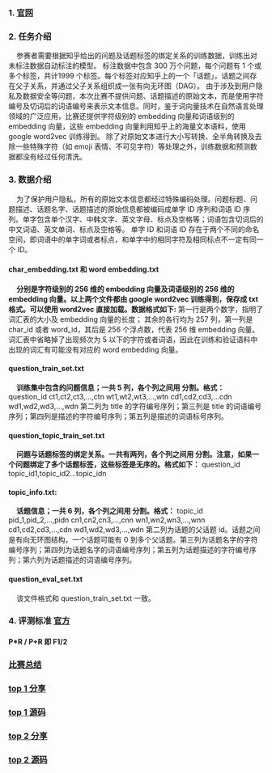 ### 1. [官网](https://www.biendata.xyz/competition/zhihu/)

### 2. 任务介绍
  &nbsp;&nbsp;&nbsp;&nbsp;参赛者需要根据知乎给出的问题及话题标签的绑定关系的训练数据，训练出对未标注数据自动标注的模型。
标注数据中包含 300 万个问题，每个问题有 1 个或多个标签，共计1999 个标签。每个标签对应知乎上的一个「话题」，话题之间存在父子关系，并通过父子关系组织成一张有向无环图（DAG）。
由于涉及到用户隐私及数据安全等问题，本次比赛不提供问题、话题描述的原始文本，而是使用字符编号及切词后的词语编号来表示文本信息。同时，鉴于词向量技术在自然语言处理领域的广泛应用，比赛还提供字符级别的 embedding 向量和词语级别的 embedding 向量，这些 embedding 向量利用知乎上的海量文本语料，使用 google word2vec 训练得到。
除了对原始文本进行大小写转换、全半角转换及去除一些特殊字符（如 emoji 表情、不可见字符）等处理之外，训练数据和预测数据都没有经过任何清洗。


### 3. 数据介绍
  &nbsp;&nbsp;&nbsp;&nbsp;为了保护用户隐私，所有的原始文本信息都经过特殊编码处理。问题标题、问题描述、话题名字、话题描述的原始信息都被编码成单字 ID 序列和词语 ID 序列。单字包含单个汉字、中韩文字、英文字母、标点及空格等；词语包含切词后的中文词语、英文单词、标点及空格等。 单字 ID 和词语 ID 存在于两个不同的命名空间，即词语中的单字词或者标点，和单字中的相同字符及相同标点不一定有同一个 ID。
#### char_embedding.txt 和 word embedding.txt
&nbsp;&nbsp;&nbsp;&nbsp;**分别是字符级别的 256 维的 embedding 向量及词语级别的 256 维的 embedding 向量。以上两个文件都由 google word2vec 训练得到，保存成 txt 格式。可以使用 word2vec 直接加载。数据格式如下:**
第一行是两个数字，指明了词汇表的大小及 embedding 向量的长度；
其余的各行均为 257 列，第一列是 char_id 或者 word_id，其后是 256 个浮点数，代表 256 维 embedding 向量。
词汇表中省略掉了出现频次为 5 以下的字符或者词语，因此在训练和验证语料中出现的词汇有可能没有对应的 word embedding 向量。
#### question_train_set.txt
&nbsp;&nbsp;&nbsp;&nbsp;**训练集中包含的问题信息；一共 5 列，各个列之间用 分割。格式：**
question_id ct1,ct2,ct3,...,ctn wt1,wt2,wt3,...,wtn cd1,cd2,cd3,...cdn wd1,wd2,wd3,...,wdn
第二列为 title 的字符编号序列；第三列是 title 的词语编号序列；第四列是描述的字符编号序列；第五列是描述的词语标号序列。
#### question_topic_train_set.txt
&nbsp;&nbsp;&nbsp;&nbsp;**问题与话题标签的绑定关系。一共有两列，各个列之间用 分割。注意，如果一个问题绑定了多个话题标签，这些标签是无序的。格式如下：**
question_id topic_id1,topic_id2...topic_idn
#### topic_info.txt:
&nbsp;&nbsp;&nbsp;&nbsp;**话题信息；一共 6 列，各个列之间用 分割。格式：**
topic_id pid_1,pid_2,...,pidn cn1,cn2,cn3,...,cnn wn1,wn2,wn3,...,wnn cd1,cd2,cd3,...,cdn wd1,wd2,wd3,...,wdn
第二列为话题的父话题 id。话题之间是有向无环图结构，一个话题可能有 0 到多个父话题。第三列为话题名字的字符编号序列；第四列为话题名字的词语编号序列；第五列为话题描述的字符编号序列；第六列为话题描述的词语编号序列。
#### question_eval_set.txt
&nbsp;&nbsp;&nbsp;&nbsp;该文件格式和 question_train_set.txt 一致。

### 4. 评测标准 [官方](https://www.biendata.xyz/competition/zhihu/evaluation/)
#### P*R / P+R 即 F1/2

### [比赛总结](https://zhuanlan.zhihu.com/p/28912353)
### [top 1 分享](https://zhuanlan.zhihu.com/p/28923961)
### [top 1 源码](https://github.com/chenyuntc/PyTorchText/blob/master/readme-zh.md)
### [top 2 分享](https://zhuanlan.zhihu.com/p/29020616)
### [top 2 源码](https://github.com/Magic-Bubble/Zhihu)
